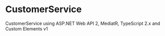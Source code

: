 # CustomerService
CustomerService using ASP.NET Web API 2, MediatR, TypeScript 2.x and Custom Elements v1
